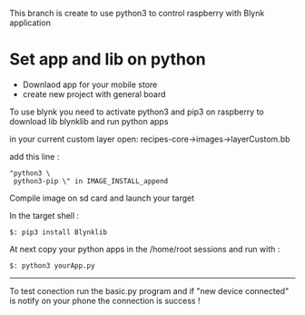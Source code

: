 This branch is create to use python3 to control raspberry with Blynk application

# Set app and lib on python

- Downlaod app for your mobile store
- create new project with general board 

To use blynk you need to activate python3 and pip3 on raspberry to download lib blynklib and run python apps

in your current custom layer open: recipes-core->images->layerCustom.bb

add this line :

    "python3 \
     python3-pip \" in IMAGE_INSTALL_append 

Compile image on sd card and launch your target

In the target shell : 

    $: pip3 install Blynklib

At next copy your python apps in the /home/root sessions and run with :

    $: python3 yourApp.py



--- 

To test conection run the  basic.py program and if "new device connected" is notify on your phone the connection is success !


    
